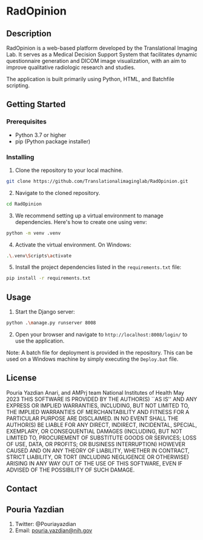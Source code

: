 # RadOpinion

## Description
RadOpinion is a web-based platform developed by the Translational Imaging Lab. It serves as a Medical Decision Support System that facilitates dynamic questionnaire generation and DICOM image visualization, with an aim to improve qualitative radiologic research and studies.

The application is built primarily using Python, HTML, and Batchfile scripting.

## Getting Started

### Prerequisites

- Python 3.7 or higher
- pip (Python package installer)

### Installing

1. Clone the repository to your local machine.
```bash
git clone https://github.com/Translationalimaginglab/RadOpinion.git
```
2. Navigate to the cloned repository.
```bash
cd RadOpinion
```
3. We recommend setting up a virtual environment to manage dependencies. Here's how to create one using venv:
```bash
python -m venv .venv
```
4. Activate the virtual environment. On Windows:
```bash
.\.venv\Scripts\activate
```
5. Install the project dependencies listed in the `requirements.txt` file:
```bash
pip install -r requirements.txt
```
## Usage

1. Start the Django server:
```bash
python .\manage.py runserver 8008
```
2. Open your browser and navigate to `http://localhost:8008/login/` to use the application.

Note: A batch file for deployment is provided in the repository. This can be used on a Windows machine by simply executing the `Deploy.bat` file.

## License

Pouria Yazdian Anari, and AMPrj team
National Institutes of Health
May 2023
THIS SOFTWARE IS PROVIDED BY THE AUTHOR(S) ``AS IS'' AND ANY EXPRESS OR IMPLIED WARRANTIES, INCLUDING, BUT NOT LIMITED TO, THE IMPLIED WARRANTIES OF MERCHANTABILITY AND FITNESS FOR A PARTICULAR PURPOSE ARE DISCLAIMED. IN NO EVENT SHALL THE AUTHOR(S) BE LIABLE FOR ANY DIRECT, INDIRECT, INCIDENTAL, SPECIAL, EXEMPLARY, OR CONSEQUENTIAL DAMAGES (INCLUDING, BUT NOT LIMITED TO, PROCUREMENT OF SUBSTITUTE GOODS OR SERVICES; LOSS OF USE, DATA, OR PROFITS; OR BUSINESS INTERRUPTION) HOWEVER CAUSED AND ON ANY THEORY OF LIABILITY, WHETHER IN CONTRACT, STRICT LIABILITY, OR TORT (INCLUDING NEGLIGENCE OR OTHERWISE) ARISING IN ANY WAY OUT OF THE USE OF THIS SOFTWARE, EVEN IF ADVISED OF THE POSSIBILITY OF SUCH DAMAGE.

## Contact
## Pouria Yazdian 
1. Twitter: @Pouriayazdian
2. Email: pouria.yazdian@nih.gov
